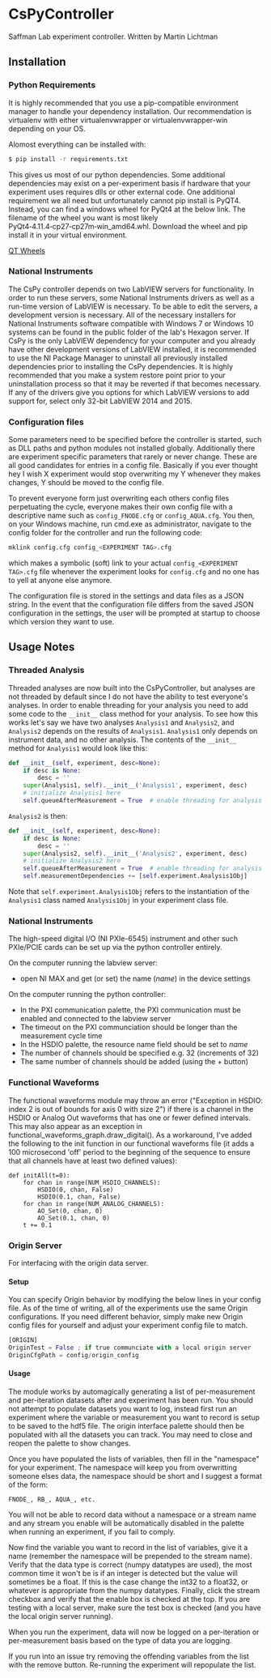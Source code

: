 # CsPyController

Saffman Lab experiment controller.
Written by Martin Lichtman

## Installation

### Python Requirements

It is highly recommended that you use a pip-compatible environment manager to 
handle your dependency installation. Our recommendation is virtualenv with 
either virtualenvwrapper or virtualenvwrapper-win depending on your OS.

Alomost everything can be installed with:
```bash
$ pip install -r requirements.txt
```
This gives us most of our python dependencies. Some additional dependencies may
exist on a per-experiment basis if hardware that your experiment uses requires
dlls or other external code. One additional requirement we all need but 
unfortunately cannot pip install is PyQT4. Instead, you can find a windows wheel
for PyQt4 at the below link. The filename of the wheel you want is most likely
PyQt4‑4.11.4‑cp27‑cp27m‑win_amd64.whl. Download the wheel and pip install it in
your virtual environment.

[QT Wheels](https://www.lfd.uci.edu/~gohlke/pythonlibs/#pyqt4)

### National Instruments

The CsPy controller depends on two LabVIEW servers for functionality. In order 
to run these servers, some National Instruments drivers as well as a run-time
version of LabVIEW is necessary. To be able to edit the servers, a development
version is necessary. All of the necessary installers for National Instruments
software compatible with Windows 7 or Windows 10 systems can be found in the
public folder of the lab's Hexagon server. If CsPy is the only LabVIEW
dependency for your computer and you already have other development versions of
LabVIEW installed, it is recommended to use the NI Package Manager to uninstall
all previously installed dependencies prior to installing the CsPy dependencies.
It is highly recommended that you make a system restore point prior to your
uninstallation process so that it may be reverted if that becomes necessary. If
any of the drivers give you options for which LabVIEW versions to add support
for, select only 32-bit LabVIEW 2014 and 2015.
### Configuration files

Some parameters need to be specified before the controller is started, such as 
DLL paths and python modules not installed globally. Additionally there are 
experiment specific parameters that rarely or never change. These are all good 
candidates for entries in a config file. Basically if you ever thought hey I 
wish X experiment would stop overwriting my Y whenever they makes changes, Y 
should be moved to the config file.

To prevent everyone form just overwriting each others config files perpetuating
the cycle, everyone makes their own config file with a descriptive name such as
`config_FNODE.cfg` or `config_AQUA.cfg`. You then, on your Windows machine, 
run cmd.exe as administrator, navigate to the config folder for the controller 
and run the following code:
```bash
mklink config.cfg config_<EXPERIMENT TAG>.cfg
```
which makes a symbolic (soft) link to your actual `config_<EXPERIMENT TAG>.cfg` 
file whenever the experiment looks for `config.cfg` and no one has to yell at 
anyone else anymore.

The configuration file is stored in the settings and data files as a JSON 
string.
In the event that the configuration file differs from the saved JSON 
configuration in the settings, the user will be prompted at startup to choose 
which version they want to use.
## Usage Notes

### Threaded Analysis

Threaded analyses are now built into the CsPyController, but analyses are not 
threaded by default since I do not have the ability to test everyone's analyses.
In order to enable threading for your analysis you need to add some code to the 
`__init__` class method for your analysis. To see how this works let's say we 
have two analyses `Analysis1` and `Analysis2`, and `Analysis2` depends on the 
results of `Analysis1`. `Analysis1` only depends on instrument data, and no 
other analysis. The contents of the `__init__` method for `Analysis1` would 
look like this:
```python
def __init__(self, experiment, desc=None):
    if desc is None:
        desc = ''
    super(Analysis1, self).__init__('Analysis1', experiment, desc)
    # initialize Analysis1 here
    self.queueAfterMeasurement = True  # enable threading for analysis
```
`Analysis2` is then:
```python
def __init__(self, experiment, desc=None):
    if desc is None:
        desc = ''
    super(Analysis2, self).__init__('Analysis2', experiment, desc)
    # initialize Analysis2 here
    self.queueAfterMeasurement = True  # enable threading for analysis
    self.measurementDependencies += [self.experiment.Analysis1Obj]
```
Note that `self.experiment.Analysis1Obj` refers to the instantiation of the 
`Analysis1` class named `Analysis1Obj` in your experiment class file.

### National Instruments
The high-speed digital I/O (NI PXIe-6545) instrument and other such PXIe/PCIE
cards can be set up via the python controller entirely.

On the computer running the labview server:
 * open NI MAX and get (or set) the name (_name_) in the device settings

On the computer running the python controller:
 * In the PXI communication palette, the PXI communication must be enabled and 
 connected to the labview server
 * The timeout on the PXI communciation should be longer than the measurement 
 cycle time
 * In the HSDIO palette, the resource name field should be set to _name_
 * The number of channels should be specified e.g. 32 (increments of 32)
 * The same number of channels should be added (using the + button)

### Functional Waveforms

The functional waveforms module may throw an error ("Exception in HSDIO: index 
2 is out of bounds for axis 0 with size 2") if there is a channel in the HSDIO 
or Analog Out waveforms that has one or fewer defined intervals. This may also 
appear as an exception in functional_waveforms_graph.draw_digital(). As a 
workaround, I've added the following to the init function in our functional 
waveforms file (it adds a 100 microsecond 'off' period to the beginning of the 
sequence to ensure that all channels have at least two defined values):

```
def initAll(t=0):
    for chan in range(NUM_HSDIO_CHANNELS):
        HSDIO(0, chan, False)
        HSDIO(0.1, chan, False)
    for chan in range(NUM_ANALOG_CHANNELS):
        AO_Set(0, chan, 0)
        AO_Set(0.1, chan, 0)
    t += 0.1
```

### Origin Server
For interfacing with the origin data server.

#### Setup
You can specify Origin behavior by modifying the below lines in your config 
file. As of the time of writing, all of the experiments use the same Origin 
configurations. If you need different behavior, simply make new Origin config 
files for yourself and adjust your experiment config file to match.

```python
[ORIGIN]
OriginTest = False ; if true communciate with a local origin server
OriginCfgPath = config/origin_config
```

#### Usage
The module works by automagically generating a list of per-measurement and 
per-iteration datasets after and experiment has been run. You should not attempt
to populate datasets you want to log, instead first run an experiment where the
variable or measurement you want to record is setup to be saved to the hdf5 
file. The origin interface palette should then be populated with all the 
datasets you can track. You may need to close and reopen the palette to show
changes.

Once you have populated the lists of variables, then fill in the "namespace" for
your experiment. The namespace will keep you from overwritting someone elses 
data, the namespace should be short and I suggest a format of the form:
```
FNODE_, RB_, AQUA_, etc.
```
You will not be able to record data without a namespace or a stream name and any
stream you enable will be automatically disabled in the palette when running an 
experiment, if you fail to comply.

Now find the variable you want to record in the list of variables, give it a 
name (remember the namespace will be prepended to the stream name). Verify that 
the data type is correct (numpy datatypes are used), the most common time it 
won't be is if an integer is detected but the value will sometimes be a float.
If this is the case change the int32 to a float32, or whatever is appropriate 
from the numpy datatypes. Finally, click the stream checkbox and verify that the
enable box is checked at the top. If you are testing with a local server, make 
sure the test box is checked (and you have the local origin server running).

When you run the experiment, data will now be logged on a per-iteration or 
per-measurement basis based on the type of data you are logging.

If you run into an issue try removing the offending variables from the list 
with the remove button. Re-running the experiment will repopulate the list.
